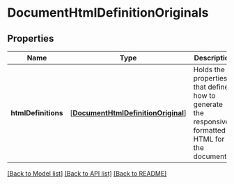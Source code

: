 # DocumentHtmlDefinitionOriginals

## Properties
Name | Type | Description | Notes
------------ | ------------- | ------------- | -------------
**htmlDefinitions** | [[**DocumentHtmlDefinitionOriginal**](DocumentHtmlDefinitionOriginal.md)] | Holds the properties that define how to generate the responsive-formatted HTML for the document. | [optional] 

[[Back to Model list]](../README.md#documentation-for-models) [[Back to API list]](../README.md#documentation-for-api-endpoints) [[Back to README]](../README.md)


